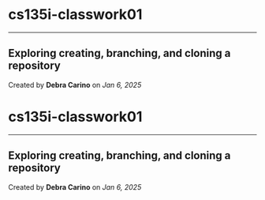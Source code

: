 # cs135i-classwork01
------------------------
## Exploring creating, branching, and cloning a repository

Created by **Debra Carino** on *Jan 6, 2025*
# cs135i-classwork01
------------------------
## Exploring creating, branching, and cloning a repository

Created by **Debra Carino** on *Jan 6, 2025*